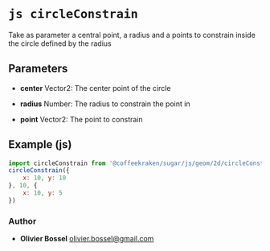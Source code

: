 


<!-- @namespace    sugar.js.geom.2d -->
<!-- @name    circleConstrain -->

# ```js circleConstrain ```


Take as parameter a central point, a radius and a points to constrain inside the circle defined by the radius

## Parameters

- **center**  Vector2: The center point of the circle

- **radius**  Number: The radius to constrain the point in

- **point**  Vector2: The point to constrain



## Example (js)

```js
import circleConstrain from '@coffeekraken/sugar/js/geom/2d/circleConstrain'
circleConstrain({
	x: 10, y: 10
}, 10, {
	x: 10, y: 5
})
```


### Author
- **Olivier Bossel** <a href="mailto:olivier.bossel@gmail.com">olivier.bossel@gmail.com</a> 



